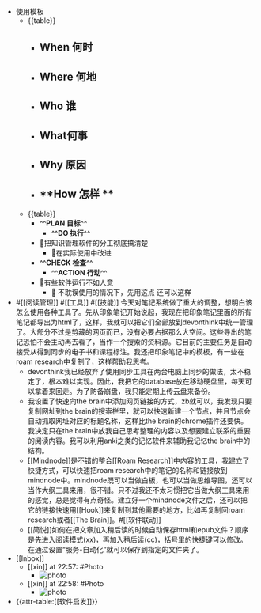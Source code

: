 - 使用模板
    - {{table}}
        - **When 何时**
            - 
        - **Where 何地**
            - 
        - **Who 谁**
            - 
        - **What何事**
            - 
        - **Why 原因**
            - 
        - **How 怎样 **
            - 
    - {{table}}
        - ^^**PLAN 目标**^^
            - ^^**DO 执行**^^
        - 🦩把知识管理软件的分工彻底搞清楚
            - 🦩在实际使用中改进
        - ^^**CHECK 检查**^^
            - ^^**ACTION 行动**^^
        - 🦩有些软件运行不如人意
            - 🦩 不耽误使用的情况下，先用这点
还可以这样
- #[[阅读管理]] #[[工具]] #[[技能]] 今天对笔记系统做了重大的调整，想明白该怎么使用各种工具了。先从印象笔记开始说起，我现在把印象笔记里面的所有笔记都导出为html了，这样，我就可以把它们全部放到devonthink中统一管理了。大部分不过是剪藏的网页而已，没有必要占据那么大空间。这些导出的笔记恐怕不会主动再去看了，当作一个搜索的资料源。它目前的主要任务是自动接受从得到同步的电子书和课程标注。我还把印象笔记中的模板，有一些在roam research中复制了，这样帮助我思考。
    - devonthink我已经放弃了使用同步工具在两台电脑上同步的做法，太不稳定了，根本难以实现。因此，我把它的database放在移动硬盘里，每天可以拿着来回走。为了防备崩盘，我只能定期上传云盘来备份。
    - 我设置了快速向the brain中添加网页链接的方式，zb就可以，我发现只要复制网址到the brain的搜索栏里，就可以快速新建一个节点，并且节点会自动抓取网址对应的标题名称，这样比the brain的chrome插件还要快。我决定只在the brain中放我自己思考整理的内容以及想要建立联系的重要的阅读内容。我可以利用anki之类的记忆软件来辅助我记忆the brain中的结构。
    - [[Mindnode]]是不错的整合[[Roam Research]]中内容的工具，我建立了快捷方式，可以快速把roam research中的笔记的名称和链接放到mindnode中。mindnode既可以当做白板，也可以当做思维导图，还可以当作大纲工具来用，很不错。只不过我还不太习惯把它当做大纲工具来用的感觉，总是觉得有点奇怪。建立好一个mindnode文件之后，还可以把它的链接快速用[[Hook]]来复制到其他需要的地方，比如再复制回roam research或者[[The Brain]]。#[[软件联动]] 
    - [[简悦]]如何在把文章加入稍后读的时候自动保存html和epub文件？顺序是先进入阅读模式(xx)，再加入稍后读(cc)，括号里的快捷键可以修改。在通过设置“服务-自动化”就可以保存到指定的文件夹了。
- [[Inbox]]
    - [[xin]] at 22:57: #Photo
        - ![photo](https://firebasestorage.googleapis.com/v0/b/firescript-577a2.appspot.com/o/imgs%2Fapp%2Fxinyiheng%2FbqkiWJ1NA?alt=media&token=980ba2b2-a041-46dc-91c6-33d339a68564)
    - [[xin]] at 22:58: #Photo
        - ![photo](https://firebasestorage.googleapis.com/v0/b/firescript-577a2.appspot.com/o/imgs%2Fapp%2Fxinyiheng%2FLIQbET8ue?alt=media&token=e1632847-661b-4fe7-b26e-56db5a42d108)
- {{attr-table:[[软件启发]]}}
